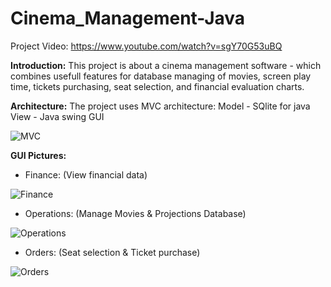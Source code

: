 # Cinema_Management-Java

Project Video: https://www.youtube.com/watch?v=sgY70G53uBQ

**Introduction:**
This project is about a cinema management software - which combines usefull features for database managing of movies, screen play time, tickets purchasing, seat selection, and financial evaluation charts.

**Architecture:**
The project uses MVC architecture:
Model - SQlite for java
View - Java swing GUI

![MVC](https://user-images.githubusercontent.com/7150655/122886569-c029c100-d348-11eb-9409-3bb8d799cccd.png)

**GUI Pictures:**

- Finance: (View financial data)

![Finance](https://user-images.githubusercontent.com/7150655/122888385-8063d900-d34a-11eb-8336-4bfb748cfd40.png)

- Operations: (Manage Movies & Projections Database)

![Operations](https://user-images.githubusercontent.com/7150655/122888412-85c12380-d34a-11eb-9697-a9012bebefab.png)

- Orders: (Seat selection & Ticket purchase)

![Orders](https://user-images.githubusercontent.com/7150655/122888430-88bc1400-d34a-11eb-8219-61fe475a5222.png)

